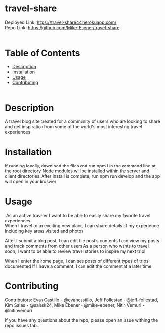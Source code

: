 # travel-share
  Deployed Link: https://travel-share44.herokuapp.com/
  <br/>
  Repo Link: https://github.com/Mike-Ebener/travel-share
  <br/><br/>

  # Table of Contents 
  * [Description](#Description)
  * [Installation](#installation)
  * [Usage](#usage)
  * [Contributing](#contributing)
<br></br>
  # Description
A travel blog site created for a community of users who are looking to share and get inspiration from some of the world's most interesting travel experiences
  
  # Installation
  If running locally, download the files and run npm i in the command line at the root directory.  Node modules will be installed within the server and client directories.  After install is complete, run npm run develop and the app will open in your broswer
  
  # Usage
  ​ As an active traveler I want to be able to easily share my favorite travel experiences  
When I travel to an exciting new place, I can share details of my experience including key areas visited and photos

After I submit a blog post, I can edit the post’s contents I can view my posts and track comments from other users
As a person who wants to travel soon, I want to be able to review travel stories to inspire my next trip!

When I enter the home page, I can see posts of different types of trips documented
If I leave a comment, I can edit the comment at a later time
  
  # Contributing
  ​Contributors: Evan Castillo - @evancastillo, Jeff Follestad - @jeff-follestad, Kim Salas - @salask24, Mike Ebener - @mike-ebener, Nitin Vemuri - @nitinvemuri

 
  If you have any questions about the repo, please open an issue withing the repo issues tab.